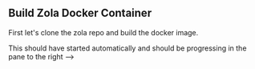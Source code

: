 ## Build Zola Docker Container

First let's clone the zola repo and build the docker image.

This should have started automatically and should be progressing in the pane to the right -->
